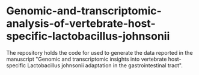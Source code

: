# Genomic-and-transcriptomic-analysis-of-vertebrate-host-specific-lactobacillus-johnsonii
The repository holds the code for used to generate the data reported in the manuscript "Genomic and transcriptomic insights into vertebrate host-specific Lactobacillus johnsonii adaptation in the gastrointestinal tract".
